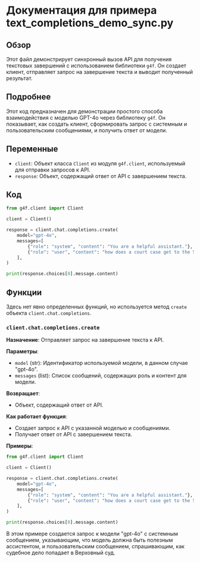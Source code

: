 # Документация для примера text_completions_demo_sync.py

## Обзор

Этот файл демонстрирует синхронный вызов API для получения текстовых завершений с использованием библиотеки `g4f`. Он создает клиент, отправляет запрос на завершение текста и выводит полученный результат.

## Подробнее

Этот код предназначен для демонстрации простого способа взаимодействия с моделью GPT-4o через библиотеку `g4f`. Он показывает, как создать клиент, сформировать запрос с системным и пользовательским сообщениями, и получить ответ от модели.

## Переменные

- `client`: Объект класса `Client` из модуля `g4f.client`, используемый для отправки запросов к API.
- `response`: Объект, содержащий ответ от API с завершением текста.

## Код

```python
from g4f.client import Client

client = Client()

response = client.chat.completions.create(
    model="gpt-4o",
    messages=[
        {"role": "system", "content": "You are a helpful assistant."},
        {"role": "user", "content": "how does a court case get to the Supreme Court?"}
    ],
)

print(response.choices[0].message.content)
```

## Функции

Здесь нет явно определенных функций, но используется метод `create` объекта `client.chat.completions`.

### `client.chat.completions.create`

**Назначение**: Отправляет запрос на завершение текста к API.

**Параметры**:
- `model` (str): Идентификатор используемой модели, в данном случае "gpt-4o".
- `messages` (list): Список сообщений, содержащих роль и контент для модели.

**Возвращает**:
- Объект, содержащий ответ от API.

**Как работает функция**:
- Создает запрос к API с указанной моделью и сообщениями.
- Получает ответ от API с завершением текста.

**Примеры**:

```python
from g4f.client import Client

client = Client()

response = client.chat.completions.create(
    model="gpt-4o",
    messages=[
        {"role": "system", "content": "You are a helpful assistant."},
        {"role": "user", "content": "how does a court case get to the Supreme Court?"}
    ],
)

print(response.choices[0].message.content)
```

В этом примере создается запрос к модели "gpt-4o" с системным сообщением, указывающим, что модель должна быть полезным ассистентом, и пользовательским сообщением, спрашивающим, как судебное дело попадает в Верховный суд.